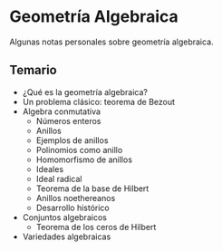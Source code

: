 # Geometría Algebraica

Algunas notas personales sobre geometría algebraica.

## Temario

- ¿Qué es la geometría algebraica?
- Un problema clásico: teorema de Bezout
- Algebra conmutativa
    - Números enteros
    - Anillos
    - Ejemplos de anillos
    - Polinomios como anillo
    - Homomorfismo de anillos
    - Ideales
    - Ideal radical
    - Teorema de la base de Hilbert
    - Anillos noethereanos
    - Desarrollo histórico
- Conjuntos algebraicos
    - Teorema de los ceros de Hilbert
- Variedades algebraicas

